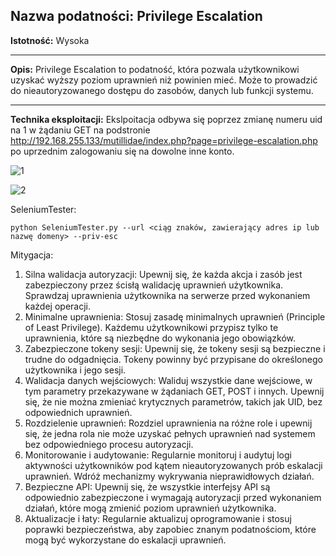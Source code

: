 
## Nazwa podatności: Privilege Escalation

**Istotność:** Wysoka

---

**Opis:**
Privilege Escalation to podatność, która pozwala użytkownikowi uzyskać wyższy poziom uprawnień niż powinien mieć. Może to prowadzić do nieautoryzowanego dostępu do zasobów, danych lub funkcji systemu.

---

**Technika eksploitacji:**
Ekslpoitacja odbywa się poprzez zmianę numeru uid na 1 w żądaniu GET na podstronie http://192.168.255.133/mutillidae/index.php?page=privilege-escalation.php po uprzednim zalogowaniu się na dowolne inne konto.

![1](https://github.com/GrzechuG/PWR-CBE-BAW-mutillidae-2024/assets/56219452/0c2cf83e-b6b5-42a1-9ab6-5a01938433c7)

![2](https://github.com/GrzechuG/PWR-CBE-BAW-mutillidae-2024/assets/56219452/0b531ec6-7d9c-4230-8aa8-b2a83e795df2)

SeleniumTester:
```
python SeleniumTester.py --url <ciąg znaków, zawierający adres ip lub nazwę domeny> --priv-esc
```

Mitygacja:
1. Silna walidacja autoryzacji: Upewnij się, że każda akcja i zasób jest zabezpieczony przez ścisłą walidację uprawnień użytkownika. Sprawdzaj uprawnienia użytkownika na serwerze przed wykonaniem każdej operacji.
1. Minimalne uprawnienia: Stosuj zasadę minimalnych uprawnień (Principle of Least Privilege). Każdemu użytkownikowi przypisz tylko te uprawnienia, które są niezbędne do wykonania jego obowiązków.
1. Zabezpieczone tokeny sesji: Upewnij się, że tokeny sesji są bezpieczne i trudne do odgadnięcia. Tokeny powinny być przypisane do określonego użytkownika i jego sesji.
1. Walidacja danych wejściowych: Waliduj wszystkie dane wejściowe, w tym parametry przekazywane w żądaniach GET, POST i innych. Upewnij się, że nie można zmieniać krytycznych parametrów, takich jak UID, bez odpowiednich uprawnień.
1. Rozdzielenie uprawnień: Rozdziel uprawnienia na różne role i upewnij się, że jedna rola nie może uzyskać pełnych uprawnień nad systemem bez odpowiedniego procesu autoryzacji.
1. Monitorowanie i audytowanie: Regularnie monitoruj i audytuj logi aktywności użytkowników pod kątem nieautoryzowanych prób eskalacji uprawnień. Wdróż mechanizmy wykrywania nieprawidłowych działań.
1. Bezpieczne API: Upewnij się, że wszystkie interfejsy API są odpowiednio zabezpieczone i wymagają autoryzacji przed wykonaniem działań, które mogą zmienić poziom uprawnień użytkownika.
1. Aktualizacje i łaty: Regularnie aktualizuj oprogramowanie i stosuj poprawki bezpieczeństwa, aby zapobiec znanym podatnościom, które mogą być wykorzystane do eskalacji uprawnień.
